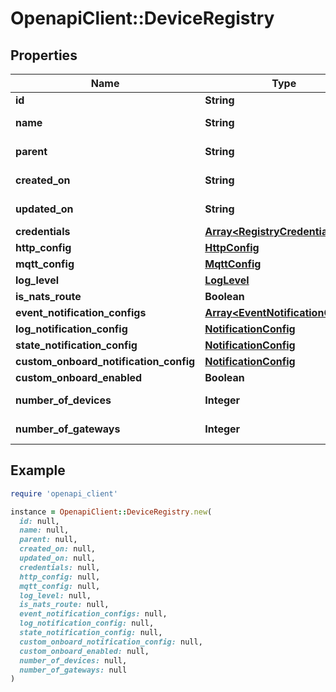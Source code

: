 # OpenapiClient::DeviceRegistry

## Properties

| Name | Type | Description | Notes |
| ---- | ---- | ----------- | ----- |
| **id** | **String** |  |  |
| **name** | **String** |  | [optional][readonly] |
| **parent** | **String** |  | [optional][readonly] |
| **created_on** | **String** |  | [optional][readonly] |
| **updated_on** | **String** |  | [optional][readonly] |
| **credentials** | [**Array&lt;RegistryCredential&gt;**](RegistryCredential.md) |  | [optional] |
| **http_config** | [**HttpConfig**](HttpConfig.md) |  | [optional] |
| **mqtt_config** | [**MqttConfig**](MqttConfig.md) |  | [optional] |
| **log_level** | [**LogLevel**](LogLevel.md) |  | [optional] |
| **is_nats_route** | **Boolean** |  | [optional] |
| **event_notification_configs** | [**Array&lt;EventNotificationConfig&gt;**](EventNotificationConfig.md) |  | [optional] |
| **log_notification_config** | [**NotificationConfig**](NotificationConfig.md) |  | [optional] |
| **state_notification_config** | [**NotificationConfig**](NotificationConfig.md) |  | [optional] |
| **custom_onboard_notification_config** | [**NotificationConfig**](NotificationConfig.md) |  | [optional] |
| **custom_onboard_enabled** | **Boolean** |  | [optional] |
| **number_of_devices** | **Integer** |  | [optional][readonly] |
| **number_of_gateways** | **Integer** |  | [optional][readonly] |

## Example

```ruby
require 'openapi_client'

instance = OpenapiClient::DeviceRegistry.new(
  id: null,
  name: null,
  parent: null,
  created_on: null,
  updated_on: null,
  credentials: null,
  http_config: null,
  mqtt_config: null,
  log_level: null,
  is_nats_route: null,
  event_notification_configs: null,
  log_notification_config: null,
  state_notification_config: null,
  custom_onboard_notification_config: null,
  custom_onboard_enabled: null,
  number_of_devices: null,
  number_of_gateways: null
)
```

